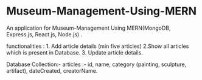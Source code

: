 # Museum-Management-Using-MERN

An application for Museum-Management Using MERN(MongoDB, Express.js, React.js, Node.js) .

functionalities :
              1. Add article details (min five articles) 
              2.Show all articles which is present in Database. 
              3. Update article details.  
  
Database Collection:- 
              articles :- id, 
                          name, 
                          category (painting, sculpture, artifact), 
                          dateCreated, 
                          creatorName.
